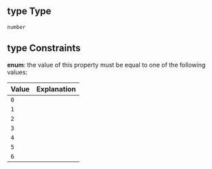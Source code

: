 ## type Type

`number`

## type Constraints

**enum**: the value of this property must be equal to one of the following values:

| Value | Explanation |
| :---- | ----------- |
| `0`   |             |
| `1`   |             |
| `2`   |             |
| `3`   |             |
| `4`   |             |
| `5`   |             |
| `6`   |             |
